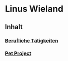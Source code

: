 # Linus Wieland

## Inhalt

### [Berufliche Tätigkeiten](BeruflicheTaetigkeiten.md)
### [Pet Project](PetProject.md)